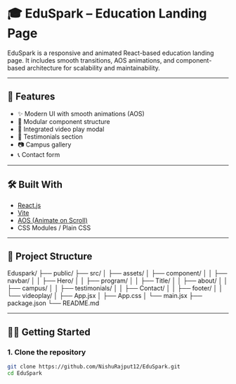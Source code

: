 # 🎓 EduSpark – Education Landing Page

EduSpark is a responsive and animated React-based education landing page. It includes smooth transitions, AOS animations, and component-based architecture for scalability and maintainability.

---

## 🚀 Features

- ✨ Modern UI with smooth animations (AOS)
- 🧩 Modular component structure
- 🎥 Integrated video play modal
- 💬 Testimonials section
- 📷 Campus gallery
- 📞 Contact form

---

## 🛠️ Built With

- [React.js](https://reactjs.org/)
- [Vite](https://vitejs.dev/)
- [AOS (Animate on Scroll)](https://michalsnik.github.io/aos/)
- CSS Modules / Plain CSS

---
## 📁 Project Structure

Eduspark/
├── public/
├── src/
│ ├── assets/
│ ├── component/
│ │ ├── navbar/
│ │ ├── Hero/
│ │ ├── program/
│ │ ├── Title/
│ │ ├── about/
│ │ ├── campus/
│ │ ├── testimonials/
│ │ ├── Contact/
│ │ ├── footer/
│ │ └── videoplay/
│ ├── App.jsx
│ ├── App.css
│ └── main.jsx
├── package.json
└── README.md


---

## 🧑‍💻 Getting Started

### 1. Clone the repository

```bash
git clone https://github.com/NishuRajput12/EduSpark.git
cd EduSpark







